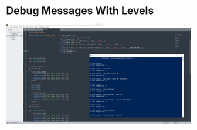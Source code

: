 # Debug Messages With Levels

<img src="/01_C_Programming/06_C_Preprocessor_Directive/06_Debug_Messages/06_Debug_Messages.jpg" >

